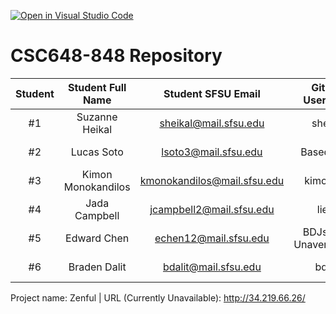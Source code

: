 [![Open in Visual Studio Code](https://classroom.github.com/assets/open-in-vscode-718a45dd9cf7e7f842a935f5ebbe5719a5e09af4491e668f4dbf3b35d5cca122.svg)](https://classroom.github.com/online_ide?assignment_repo_id=11312291&assignment_repo_type=AssignmentRepo)
# CSC648-848 Repository

| Student      | Student Full Name |Student SFSU Email | GitHub Username | Discord Username   |        Role         |
|    :---:     |   :---:           |       :---:       |     :---:       |        :---:       |        :---:        | 
|      #1      |   Suzanne Heikal  | sheikal@mail.sfsu.edu  |   sheikal       |   suzu#4554        |        Lead         |
|      #2      |    Lucas Soto     |  lsoto3@mail.sfsu.edu   |   BasedKillua              |    rafibigmoney99#1355                |   Back-end                  |
|      #3      | Kimon Monokandilos |  kmonokandilos@mail.sfsu.edu    | kimoon17                |  kimon#5105                  |    Front-end                 |
|      #4      |   Jada Campbell    |  jcampbell2@mail.sfsu.edu   |    lieaa             | jada#8261                   |        Front-end             |
|      #5      |    Edward Chen     |  echen12@mail.sfsu.edu  |  BDJslime-UnaverageJoe               | BDJslime/UnaverageSaltyJoe#1019                   |   Front-end                  |
|      #6      |     Braden Dalit             |   bdalit@mail.sfsu.edu                |     bdalit            |    miso#6569               |  Back-end                   |


Project name:                    Zenful                      |  URL (Currently Unavailable):                               http://34.219.66.26/                                                                 
 
